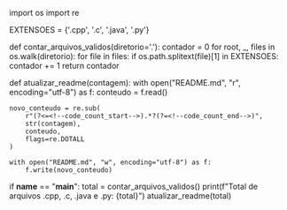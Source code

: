 import os
import re

EXTENSOES = {'.cpp', '.c', '.java', '.py'}

def contar_arquivos_validos(diretorio='.'):
    contador = 0
    for root, _, files in os.walk(diretorio):
        for file in files:
            if os.path.splitext(file)[1] in EXTENSOES:
                contador += 1
    return contador

def atualizar_readme(contagem):
    with open("README.md", "r", encoding="utf-8") as f:
        conteudo = f.read()

    novo_conteudo = re.sub(
        r"(?<=<!--code_count_start-->).*?(?=<!--code_count_end-->)",
        str(contagem),
        conteudo,
        flags=re.DOTALL
    )

    with open("README.md", "w", encoding="utf-8") as f:
        f.write(novo_conteudo)

if __name__ == "__main__":
    total = contar_arquivos_validos()
    print(f"Total de arquivos .cpp, .c, .java e .py: {total}")
    atualizar_readme(total)

